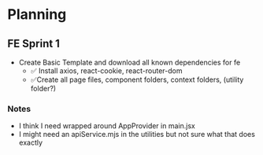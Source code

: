 # Planning

## FE Sprint 1
- Create Basic Template and download all known dependencies for fe
    - ✅ Install axios, react-cookie, react-router-dom
    - ✅Create all page files, component folders, context folders, (utility folder?)



### Notes
- I think I need <CookieProvider> wrapped around AppProvider in main.jsx
- I might need an apiService.mjs in the utilities but not sure what that does exactly